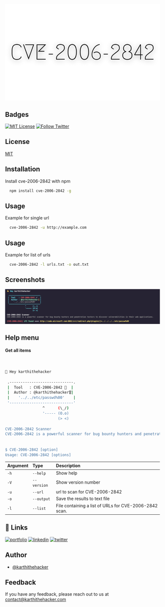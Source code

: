 
<div align="center">
  <img src="https://github.com/karthi-the-hacker/CVE-2006-2842/blob/main/Images/logo.png?raw=true" alt="logo">
</div>


## Badges




[![MIT License](https://img.shields.io/badge/License-MIT-green.svg)](https://choosealicense.com/licenses/mit/)
[![Follow Twitter](https://img.shields.io/twitter/follow/karthithehacker?style=social)](https://twitter.com/karthithehacker)


## License

[MIT](https://choosealicense.com/licenses/mit/)


## Installation

Install cve-2006-2842 with npm

```bash
  npm install cve-2006-2842 -g
```



## Usage

Example for single url

```bash
  cve-2006-2842 -u http://example.com 
```

## Usage

Example for list of urls 

```bash
  cve-2006-2842 -l urls.txt -o out.txt
```


## Screenshots

![App Screenshot](https://github.com/karthi-the-hacker/cve-2006-2842/raw/main/Images/examples.png)



## Help menu

#### Get all items

```bash
  

👋 Hey karthithehacker 

 .-----------------------------.           
 |  Tool   : CVE-2006-2842 💉  |           
 |  Author : @karthithehacker🎖️|           
 |    '../../etc/passwd%00'    |           
 '-----------------------------'           
                 ^      (\_/)    
                 '----- (O.o)    
                        (> <)    

CVE-2006-2842 Scanner 
CVE-2006-2842 is a powerful scanner for bug bounty hunters and penetration testers to discover vulnerabilities in their web applications.


$ CVE-2006-2842 [option]
Usage: CVE-2006-2842 [options]

```

| Argument | Type     | Description                |
| :-------- | :------- | :------------------------- |
| `-h` | `--help` | Show help |
| `-V` | `--version` | Show version number  |
| `-u` | `--url` | url to scan for CVE-2006-2842 |
| `-o` | `--output` | Save the results to text file |
| `-l` | `--list` | File containing a list of URLs for CVE-2006-2842 scan. |



## 🔗 Links
[![portfolio](https://img.shields.io/badge/my_portfolio-000?style=for-the-badge&logo=ko-fi&logoColor=white)](https://karthithehacker.com/)
[![linkedin](https://img.shields.io/badge/linkedin-0A66C2?style=for-the-badge&logo=linkedin&logoColor=white)](https://www.linkedin.com/in/karthikeyan--v/)
[![twitter](https://img.shields.io/badge/twitter-1DA1F2?style=for-the-badge&logo=twitter&logoColor=white)](https://twitter.com/karthithehacker)



## Author

- [@karthithehacker](https://github.com/karthi-the-hacker/)



## Feedback

If you have any feedback, please reach out to us at contact@karthithehacker.com

